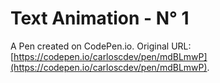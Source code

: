 # Text Animation - N° 1

A Pen created on CodePen.io. Original URL: [https://codepen.io/carloscdev/pen/mdBLmwP](https://codepen.io/carloscdev/pen/mdBLmwP).

